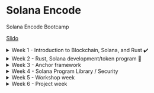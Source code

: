 # Solana Encode

Solana Encode Bootcamp

[Slido](https://app.sli.do/event/9UskLRMBi3gdzDyd9reDeS/live/polls)

<details>
<summary>Week 1 - Introduction to Blockchain, Solana, and Rust ✔️</summary>
 
 > ### [Introduction to Blockchain, Rust, and Solana](https://youtu.be/sC_WzRACoPo)
 >
 > > #### [June 3, 2024](./class1/README.md)
 >
 > ### [Solana Theory / Rust](https://youtu.be/gDzjyPgtFEk)
 >
 > > #### [June 4, 2024](./class2/README.md)
 >
 > ### [Rust/Solana development](https://youtu.be/ewfmlyA0E14)
 >
 > > #### [June 5, 2024](./class3/README.md)
 >
 > ### [Solana development cont.](https://youtu.be/OUgaMFNKrT0)
 >
 > > #### [June 6, 2024](./class4/README.md)
 </details>

<details>
<summary>Week 2 - Rust, Solana development/token program 🏁</summary>

> ### [Solana accounts and development](https://youtu.be/KVESF-zzPyk)
>
> > #### [June 10, 2024](./class5/README.md)
>
> ### [Rust / DeFi](https://youtu.be/PK7ct9svlCc)
>
> > #### [June 11, 2024](./class6/README.md)
>
> ### [Solana dev cont.](https://youtu.be/MLHXzdlqKyQ)
>
> > #### [June 12, 2024](./class7/README.md)
>
> ### [PDAs in practise](https://youtu.be/D7KeffUKjAo)
>
> > #### [June 13, 2024](./class8/README.md)

</details>
 
<details>
<summary>Week 3 - Anchor framework</summary>

> ### [Anchor](https://youtu.be/6CsbNsHA5bw)
>
> > #### [June 17, 2024](./class9/README.md)
>
> ### [Web3 introduction](https://youtu.be/D7eQOFxDQKY)
>
> > #### [June 18, 2024](./class10/README.md)
>
> ### [SPL - Solana Pay](https://youtu.be/5ij-p1_vpew)
>
> > #### [June 19, 2024](./class11/README.md)
>
> ### [SPL - Solana Pay](https://youtu.be/5ij-p1_vpew)
>
> > #### [June 20, 2024](./class12/README.md)

</details>

<details>
<summary>Week 4 - Solana Program Library / Security</summary>

> ### [DeFi Continued / Security](https://youtu.be/I9EgOiTR5Pg)
>
> > #### [June 25, 2024](./class13/README.md)
>
> ### [Versioned Transactions / Solidity](https://youtu.be/29pW1Ko05bY)
>
> > #### [June 26, 2024](./class14/README.md)
>

</details>

<details>
<summary>Week 5 - Workshop week</summary>

</details>

<details>
<summary>Week 6 - Project week</summary>

</details>

